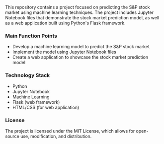 This repository contains a project focused on predicting the S&P stock market using machine learning techniques. The project includes Jupyter Notebook files that demonstrate the stock market prediction model, as well as a web application built using Python's Flask framework.

### Main Function Points
- Develop a machine learning model to predict the S&P stock market
- Implement the model using Jupyter Notebook files
- Create a web application to showcase the stock market prediction model

### Technology Stack
- Python
- Jupyter Notebook
- Machine Learning
- Flask (web framework)
- HTML/CSS (for web application)

### License
The project is licensed under the MIT License, which allows for open-source use, modification, and distribution.

